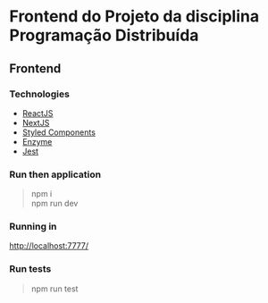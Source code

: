 # Frontend do Projeto da disciplina Programação Distribuída

## Frontend

### Technologies

* [ReactJS](https://github.com/facebook/react/)
* [NextJS](https://github.com/vercel/next.js)
* [Styled Components](https://github.com/styled-components/styled-components)
* [Enzyme](https://github.com/enzymejs/enzyme)
* [Jest](https://github.com/facebook/jest)

### Run then application

> npm i\
> npm run dev

### Running in

[http://localhost:7777/](http://localhost:7777/)

### Run tests

> npm run test

